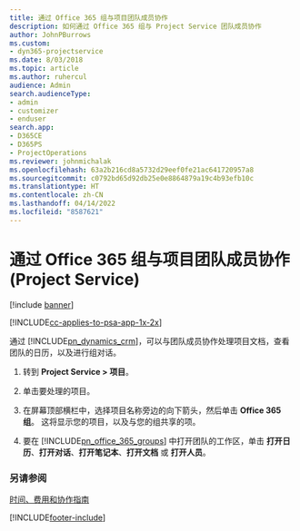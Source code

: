```yaml
---
title: 通过 Office 365 组与项目团队成员协作
description: 如何通过 Office 365 组与 Project Service 团队成员协作
author: JohnPBurrows
ms.custom:
- dyn365-projectservice
ms.date: 8/03/2018
ms.topic: article
ms.author: ruhercul
audience: Admin
search.audienceType:
- admin
- customizer
- enduser
search.app:
- D365CE
- D365PS
- ProjectOperations
ms.reviewer: johnmichalak
ms.openlocfilehash: 63a2b216cd8a5732d29eef0fe21ac641720957a8
ms.sourcegitcommit: c0792bd65d92db25e0e8864879a19c4b93efb10c
ms.translationtype: HT
ms.contentlocale: zh-CN
ms.lasthandoff: 04/14/2022
ms.locfileid: "8587621"
---
```

# <a name="collaborate-with-your-project-team-members-with-office-365-groups-project-service"></a>通过 Office 365 组与项目团队成员协作 (Project Service)

[!include [banner](../includes/psa-now-project-operations.md)]

[!INCLUDE[cc-applies-to-psa-app-1x-2x](../includes/cc-applies-to-psa-app-1x-2x.md)]

通过 [!INCLUDE[pn_dynamics_crm](../includes/pn-dynamics-crm.md)]，可以与团队成员协作处理项目文档，查看团队的日历，以及进行组对话。  
  
1. 转到 **Project Service > 项目**。  
  
2. 单击要处理的项目。  
  
3. 在屏幕顶部横栏中，选择项目名称旁边的向下箭头，然后单击 **Office 365 组**。 这将显示您的项目，以及与您的组共享的项。  
  
4. 要在 [!INCLUDE[pn_office_365_groups](../includes/pn-office-365-groups.md)] 中打开团队的工作区，单击 **打开日历**、**打开对话**、**打开笔记本**、**打开文档** 或 **打开人员**。  
  
### <a name="see-also"></a>另请参阅  
 [时间、费用和协作指南](../psa/time-expense-collaboration-guide.md)


[!INCLUDE[footer-include](../includes/footer-banner.md)]
